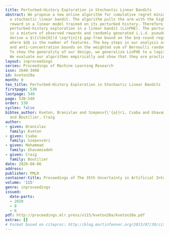 ```yaml
---
title: Perturbed-History Exploration in Stochastic Linear Bandits
abstract: We propose a new online algorithm for cumulative regret minimization in
  a stochastic linear bandit. The algorithm pulls the arm with the highest estimated
  reward in a linear model trained on its perturbed history. Therefore, we call it
  perturbed-history exploration in a linear bandit (LinPHE). The perturbed history
  is a mixture of observed rewards and randomly generated i.i.d. pseudo-rewards. We
  derive a $\tilde{O}(d \sqrt{n})$ gap-free bound on the $n$-round regret of LinPHE,
  where $d$ is the number of features. The key steps in our analysis are new concentration
  and anti-concentration bounds on the weighted sum of Bernoulli random variables.
  To show the generality of our design, we generalize LinPHE to a logistic model.
  We evaluate our algorithms empirically and show that they are practical.
layout: inproceedings
series: Proceedings of Machine Learning Research
issn: 2640-3498
id: kveton20a
month: 0
tex_title: Perturbed-History Exploration in Stochastic Linear Bandits
firstpage: 530
lastpage: 540
page: 530-540
order: 530
cycles: false
bibtex_author: Kveton, Branislav and Szepesv{\'{a}}ri, Csaba and Ghavamzadeh, Mohammad
  and Boutilier, Craig
author:
- given: Branislav
  family: Kveton
- given: Csaba
  family: Szepesvári
- given: Mohammad
  family: Ghavamzadeh
- given: Craig
  family: Boutilier
date: 2020-08-06
address: 
publisher: PMLR
container-title: Proceedings of The 35th Uncertainty in Artificial Intelligence Conference
volume: '115'
genre: inproceedings
issued:
  date-parts:
  - 2020
  - 8
  - 6
pdf: http://proceedings.mlr.press/v115/kveton20a/kveton20a.pdf
extras: []
# Format based on citeproc: http://blog.martinfenner.org/2013/07/30/citeproc-yaml-for-bibliographies/
---
```

